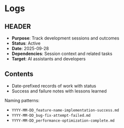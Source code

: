 # Logs

## HEADER
- **Purpose**: Track development sessions and outcomes
- **Status**: Active
- **Date**: 2025-09-28
- **Dependencies**: Session context and related tasks
- **Target**: AI assistants and developers

## Contents
- Date-prefixed records of work with status
- Success and failure notes with lessons learned

Naming patterns:
- `YYYY-MM-DD_feature-name-implementation-success.md`
- `YYYY-MM-DD_bug-fix-attempt-failed.md`
- `YYYY-MM-DD_performance-optimization-complete.md`

